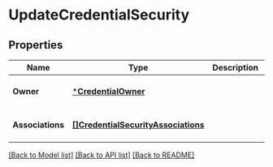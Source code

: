 # UpdateCredentialSecurity

## Properties
Name | Type | Description | Notes
------------ | ------------- | ------------- | -------------
**Owner** | [***CredentialOwner**](CredentialOwner.md) |  | [optional] [default to null]
**Associations** | [**[]CredentialSecurityAssociations**](CredentialSecurityAssociations.md) |  | [optional] [default to null]

[[Back to Model list]](../README.md#documentation-for-models) [[Back to API list]](../README.md#documentation-for-api-endpoints) [[Back to README]](../README.md)

